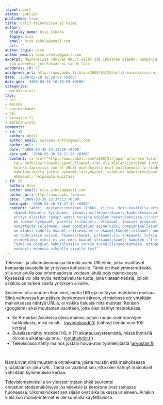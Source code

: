 ```yaml
---
layout: post
status: publish
published: true
title: Urlit mainoksissa ei toimi
author:
  display_name: Oiva Eskola
  login: oiva
  email: oiva.eskola@gmail.com
  url: ''
author_login: oiva
author_email: oiva.eskola@gmail.com
excerpt: Mainoksissa näkyvät URL:t eivät jää ihmisten päähän. Kampanjasivuston teho
  jää pieneksi jos kukaan ei sinne tule.
wordpress_id: 37
wordpress_url: http://www.bobs.fi/oiva/2008/03/28/urlit-mainoksissa-ei-toimi/
date: '2008-03-28 18:28:59 +0200'
date_gmt: '2008-03-28 16:28:59 +0200'
categories:
- markkinointi
tags:
- url
- mainos
- ravintokoodi
- hkl
- arvostan.fi
- markkinointi
comments:
- id: 28
  author: Antti
  author_email: salosen.antti@gmail.com
  author_url: ''
  date: '2008-03-30 23:11:28 +0300'
  date_gmt: '2008-03-30 21:11:28 +0300'
  content: <a href="http://www.cabel.name/2008/03/japan-urls-are-totally-out.html"
    rel="nofollow">T&auml;&auml;ll&auml;</a> oli mielenkiintoinen juttu siit&auml;
    kuinka Japanissa suorat URLit mainoksissa ovat poistumassa ja niiden tilalle tulossa
    hakulaatikoita joihin sy&ouml;tettyn&auml; valmiina hakutermej&auml;. Ne olisivat
    ehk&auml; helpompia muistaa?
- id: 29
  author: Oiva
  author_email: oiva.eskola@gmail.com
  author_url: http://www.bobs.fi/oiva
  date: '2008-03-30 23:37:13 +0300'
  date_gmt: '2008-03-30 21:37:13 +0300'
  content: "Antti, mielenkiintoinen linkki, kiitos. Voin kuvitella ett&auml; mainostajia
    v&auml;h&auml;n kyll&auml; j&auml;nnitt&auml;&auml; kauhuskenaariot, miss&auml;
    yritys olisikin *gasp* vasta toisena Googlen hakutuloksissa.\r\n\r\nArtikkelissa
    on toinen hyv&auml; pointti siit&auml;, ett&auml; ihmiset eiv&auml;t kirjoita
    osoitteita selaimeen, vaan googlaavat esimerkiksi domainnimell&auml; (mik&auml;
    on aluksi todella h&auml;iritsev&auml;n n&auml;k&ouml;ist&auml; puuhaa). Google
    on todellakin selain. T&auml;t&auml; pit&auml;isi ehk&auml; tutkia lis&auml;&auml;,
    esimerkiksi miksi ei voi edes k&auml;ytt&auml;&auml; Googlen \"I'm feeling lucky\"-nappia?
    Tuoko se Googlen hakutulossivu jonkin turvallisuudentunteen, ett&auml; ollaan
    varmasti menossa oikealle sivulle tms?"
---
```

<p>Televisio- ja ulkomainonnassa t&ouml;rm&auml;&auml; usein URLeihin, jotka osoittavat kampanjasivustolle tai yrityksen kotisivulle. T&auml;m&auml; on ihan ymm&auml;rrett&auml;v&auml;&auml;, sill&auml; sen avulla osa informaatiosta voidaan j&auml;tt&auml;&auml; pois mainoksesta. Kyseess&auml; voi olla my&ouml;s nettipalvelu tai tuote, joka tilataan netist&auml;, jolloin asiakas on t&auml;rke&auml; saada yrityksen sivuille.</p>
<p>Systeemi olisi muuten ihan okei, mutta URLeja on t&auml;ysin mahdoton muistaa. Siin&auml; vaiheessa kun p&auml;&auml;see tietokoneen &auml;&auml;reen, ei mieless&auml; ole yht&auml;k&auml;&auml;n mainoksessa n&auml;hty&auml; URLia, ei vaikka haluaisi niit&auml; muistaa. Ker&auml;sin (googletin) siksi muutaman osoitteen, joita olen n&auml;hnyt mainoksissa.</p>
<p><a id="more"></a><a id="more-37"></a></p>
<ul>
<li>Se K-market Aslakissa oleva mainos jostain ruuan ravintoarvojen tarkkailusta, mik&auml; se oli... (<a href="https://www.ravintokoodi.fi/nc/nc_login.asp">ravintokoodi.fi</a>) (n&auml;hnyt t&auml;m&auml;n noin 100 kertaa)</li>
<li>Bussissa n&auml;hty mainos HKL:n (?) aikataulusysteemist&auml;, miss&auml; ihmisill&auml; oli omia aikatauluja tms... (<a href="http://www.omatlahdot.fi/omatlahdot/web">omatlahdot.fi</a>)</li>
<li>Televisiossa n&auml;hty mainos jostain hoiva-alan ty&ouml;ntekij&ouml;ist&auml; (<a href="http://www.arvostan.fi/">arvostan.fi</a>)</li>
</ul><br />
<p>N&auml;m&auml; ovat niit&auml; muutamia onnekkaita, joista muistin ett&auml; mainoksessa ylip&auml;&auml;t&auml;&auml;n oli joku URL. T&auml;m&auml; on vaatinut sen, ett&auml; olen n&auml;hnyt mainokset v&auml;hint&auml;&auml;n kymmenisen kertaa.</p>
<p>Televisiomainoksilla on yleisesti ottaen ehk&auml; suurempi onnistumistodenn&auml;k&ouml;isyys jos televisio ja tietokone ovat samassa huoneessa. Ulkomainokset sen sijaan ovat aika hukassa urleineen. Ainakin viel&auml; kun mobiili-internet ei ole kunnolla k&auml;ytett&auml;viss&auml;.</p>
